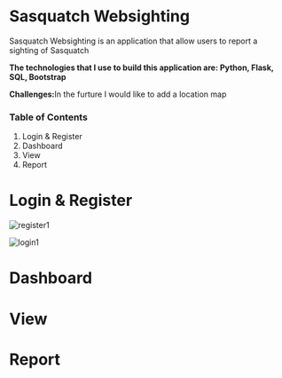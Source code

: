 <h1>Sasquatch Websighting</h1>

<p>Sasquatch Websighting is an application that allow users to report a sighting of Sasquatch</p>

<p><b>The technologies that I use to build this application are: Python, Flask, SQL, Bootstrap</b></p>

<p><b>Challenges:</b>In the furture I would like to add a location map</p>

<h3>Table of Contents</h3>

<ol>
    <li>Login & Register</li>
    <li>Dashboard</li>
    <li>View</li>
    <li>Report</li>
</ol>

<h1>Login & Register</h1>

![register1](https://user-images.githubusercontent.com/86845092/161874993-c19fef3e-2df1-419b-94ec-3d0835a89718.PNG)

![login1](https://user-images.githubusercontent.com/86845092/161874996-48cfb67f-01fa-48f1-89c5-6e9419680f3a.PNG)


<h1>Dashboard</h1>



<h1>View</h1>



<h1>Report</h1>

